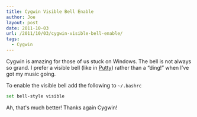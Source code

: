 ```yaml
---
title: Cygwin Visible Bell Enable
author: Joe
layout: post
date: 2011-10-03
url: /2011/10/03/cygwin-visible-bell-enable/
tags:
  - Cygwin
---
```

Cygwin is amazing for those of us stuck on Windows. The bell is not always so grand. I prefer a visible bell (like in [Putty](http://www.chiark.greenend.org.uk/~sgtatham/putty/download.html)) rather than a &#8220;ding!&#8221; when I&#8217;ve got my music going.

To enable the visible bell add the following to `~/.bashrc`

```bash
set bell-style visible
```

Ah, that's much better! Thanks again Cygwin!
